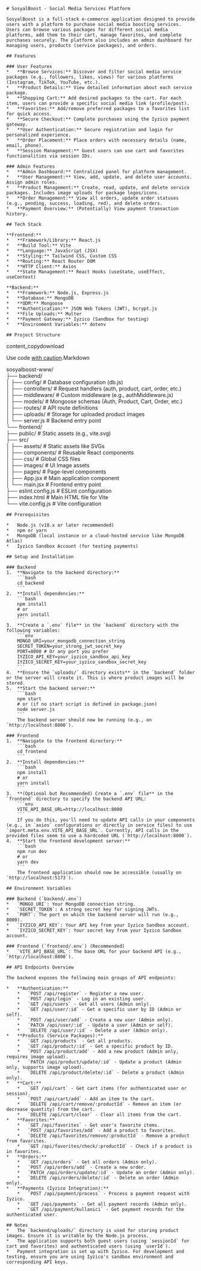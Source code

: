 
```
# SosyalBoost - Social Media Services Platform

SosyalBoost is a full-stack e-commerce application designed to provide users with a platform to purchase social media boosting services. Users can browse various packages for different social media platforms, add them to their cart, manage favorites, and complete purchases securely. The platform also includes an admin dashboard for managing users, products (service packages), and orders.

## Features

### User Features
*   **Browse Services:** Discover and filter social media service packages (e.g., followers, likes, views) for various platforms (Instagram, TikTok, YouTube, etc.).
*   **Product Details:** View detailed information about each service package.
*   **Shopping Cart:** Add desired packages to the cart. For each item, users can provide a specific social media link (profile/post).
*   **Favorites:** Add/remove preferred packages to a favorites list for quick access.
*   **Secure Checkout:** Complete purchases using the Iyzico payment gateway.
*   **User Authentication:** Secure registration and login for personalized experience.
*   **Order Placement:** Place orders with necessary details (name, email, phone).
*   **Session Management:** Guest users can use cart and favorites functionalities via session IDs.

### Admin Features
*   **Admin Dashboard:** Centralized panel for platform management.
*   **User Management:** View, add, update, and delete user accounts. Assign admin roles.
*   **Product Management:** Create, read, update, and delete service packages. Includes image uploads for package logos/icons.
*   **Order Management:** View all orders, update order statuses (e.g., pending, success, loading, red), and delete orders.
*   **Payment Overview:** (Potentially) View payment transaction history.

## Tech Stack

**Frontend:**
*   **Framework/Library:** React.js
*   **Build Tool:** Vite
*   **Language:** JavaScript (JSX)
*   **Styling:** Tailwind CSS, Custom CSS
*   **Routing:** React Router DOM
*   **HTTP Client:** Axios
*   **State Management:** React Hooks (useState, useEffect, useContext)

**Backend:**
*   **Framework:** Node.js, Express.js
*   **Database:** MongoDB
*   **ODM:** Mongoose
*   **Authentication:** JSON Web Tokens (JWT), bcrypt.js
*   **File Uploads:** Multer
*   **Payment Gateway:** Iyzico (Sandbox for testing)
*   **Environment Variables:** dotenv

## Project Structure
```

content_copydownload

Use code  [with caution](https://support.google.com/legal/answer/13505487).Markdown

sosyalboost-www/  
├── backend/  
│ ├── config/ # Database configuration (db.js)  
│ ├── controllers/ # Request handlers (auth, product, cart, order, etc.)  
│ ├── middleware/ # Custom middleware (e.g., authMiddleware.js)  
│ ├── models/ # Mongoose schemas (Auth, Product, Cart, Order, etc.)  
│ ├── routes/ # API route definitions  
│ ├── uploads/ # Storage for uploaded product images  
│ └── server.js # Backend entry point  
└── frontend/  
├── public/ # Static assets (e.g., vite.svg)  
├── src/  
│ ├── assets/ # Static assets like SVGs  
│ ├── components/ # Reusable React components  
│ ├── css/ # Global CSS files  
│ ├── images/ # UI Image assets  
│ ├── pages/ # Page-level components  
│ ├── App.jsx # Main application component  
│ └── main.jsx # Frontend entry point  
├── eslint.config.js # ESLint configuration  
├── index.html # Main HTML file for Vite  
└── vite.config.js # Vite configuration

```
## Prerequisites

*   Node.js (v18.x or later recommended)
*   npm or yarn
*   MongoDB (local instance or a cloud-hosted service like MongoDB Atlas)
*   Iyzico Sandbox Account (for testing payments)

## Setup and Installation

### Backend
1.  **Navigate to the backend directory:**
    ```bash
    cd backend
    ```
2.  **Install dependencies:**
    ```bash
    npm install
    # or
    yarn install
    ```
3.  **Create a `.env` file** in the `backend` directory with the following variables:
    ```env
    MONGO_URI=your_mongodb_connection_string
    SECRET_TOKEN=your_strong_jwt_secret_key
    PORT=8000 # Or any port you prefer
    IYZICO_API_KEY=your_iyzico_sandbox_api_key
    IYZICO_SECRET_KEY=your_iyzico_sandbox_secret_key
    ```
4.  **Ensure the `uploads/` directory exists** in the `backend` folder or the server will create it. This is where product images will be stored.
5.  **Start the backend server:**
    ```bash
    npm start
    # or (if no start script is defined in package.json)
    node server.js
    ```
    The backend server should now be running (e.g., on `http://localhost:8000`).

### Frontend
1.  **Navigate to the frontend directory:**
    ```bash
    cd frontend
    ```
2.  **Install dependencies:**
    ```bash
    npm install
    # or
    yarn install
    ```
3.  **(Optional but Recommended) Create a `.env` file** in the `frontend` directory to specify the backend API URL:
    ```env
    VITE_API_BASE_URL=http://localhost:8000
    ```
    If you do this, you'll need to update API calls in your components (e.g., in `axios` configurations or directly in service files) to use `import.meta.env.VITE_API_BASE_URL`. Currently, API calls in the provided files seem to use a hardcoded URL (`http://localhost:8000`).
4.  **Start the frontend development server:**
    ```bash
    npm run dev
    # or
    yarn dev
    ```
    The frontend application should now be accessible (usually on `http://localhost:5173`).

## Environment Variables

### Backend (`backend/.env`)
*   `MONGO_URI`: Your MongoDB connection string.
*   `SECRET_TOKEN`: A strong secret key for signing JWTs.
*   `PORT`: The port on which the backend server will run (e.g., 8000).
*   `IYZICO_API_KEY`: Your API key from your Iyzico Sandbox account.
*   `IYZICO_SECRET_KEY`: Your secret key from your Iyzico Sandbox account.

### Frontend (`frontend/.env`) (Recommended)
*   `VITE_API_BASE_URL`: The base URL for your backend API (e.g., `http://localhost:8000`).

## API Endpoints Overview

The backend exposes the following main groups of API endpoints:

*   **Authentication:**
    *   `POST /api/register` - Register a new user.
    *   `POST /api/login` - Log in an existing user.
    *   `GET /api/users` - Get all users (Admin only).
    *   `GET /api/user/:id` - Get a specific user by ID (Admin or self).
    *   `POST /api/user/add` - Create a new user (Admin only).
    *   `PATCH /api/user/:id` - Update a user (Admin or self).
    *   `DELETE /api/user/:id` - Delete a user (Admin only).
*   **Products (Service Packages):**
    *   `GET /api/products` - Get all products.
    *   `GET /api/product/:id` - Get a specific product by ID.
    *   `POST /api/product/add` - Add a new product (Admin only, requires image upload).
    *   `PATCH /api/product/update/:id` - Update a product (Admin only, supports image upload).
    *   `DELETE /api/product/delete/:id` - Delete a product (Admin only).
*   **Cart:**
    *   `GET /api/cart` - Get cart items (for authenticated user or session).
    *   `POST /api/cart/add` - Add an item to the cart.
    *   `DELETE /api/cart/remove/:productId` - Remove an item (or decrease quantity) from the cart.
    *   `DELETE /api/cart/clear` - Clear all items from the cart.
*   **Favorites:**
    *   `GET /api/favorites` - Get user's favorite items.
    *   `POST /api/favorites/add` - Add a product to favorites.
    *   `DELETE /api/favorites/remove/:productId` - Remove a product from favorites.
    *   `GET /api/favorites/check/:productId` - Check if a product is in favorites.
*   **Orders:**
    *   `GET /api/orders` - Get all orders (Admin only).
    *   `POST /api/orders/add` - Create a new order.
    *   `PATCH /api/orders/update/:id` - Update an order (Admin only).
    *   `DELETE /api/orders/delete/:id` - Delete an order (Admin only).
*   **Payments (Iyzico Integration):**
    *   `POST /api/payment/process` - Process a payment request with Iyzico.
    *   `GET /api/payments` - Get all payment records (Admin only).
    *   `GET /api/payment/kullanici` - Get payment records for the authenticated user.

## Notes
*   The `backend/uploads/` directory is used for storing product images. Ensure it is writable by the Node.js process.
*   The application supports both guest users (using `sessionId` for cart and favorites) and authenticated users (using `userId`).
*   Payment integration is set up with Iyzico. For development and testing, ensure you are using Iyzico's sandbox environment and corresponding API keys.
```
